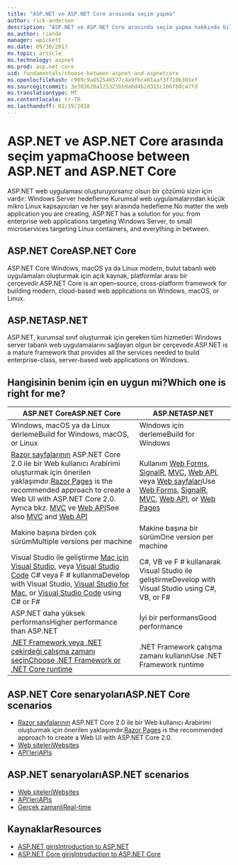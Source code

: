 ```yaml
---
title: "ASP.NET ve ASP.NET Core arasında seçim yapma"
author: rick-anderson
description: "ASP.NET ve ASP.NET Core arasında seçim yapma hakkında bilgi edinin."
ms.author: riande
manager: wpickett
ms.date: 09/30/2017
ms.topic: article
ms.technology: aspnet
ms.prod: asp.net-core
uid: fundamentals/choose-between-aspnet-and-aspnetcore
ms.openlocfilehash: c909c9a852549577c4a9fbc461aaf3f710b301ef
ms.sourcegitcommit: 3e303620a125325bb9abd4b2d315c106fb8c47fd
ms.translationtype: MT
ms.contentlocale: tr-TR
ms.lasthandoff: 01/19/2018
---
```

# <a name="choose-between-aspnet-and-aspnet-core"></a><span data-ttu-id="019a3-103">ASP.NET ve ASP.NET Core arasında seçim yapma</span><span class="sxs-lookup"><span data-stu-id="019a3-103">Choose between ASP.NET and ASP.NET Core</span></span> 

<span data-ttu-id="019a3-104">ASP.NET web uygulaması oluşturuyorsanız olsun bir çözümü sizin için vardır: Windows Server hedefleme Kurumsal web uygulamalarından küçük mikro Linux kapsayıcıları ve her şeyi arasında hedefleme.</span><span class="sxs-lookup"><span data-stu-id="019a3-104">No matter the web application you are creating, ASP.NET has a solution for you: from enterprise web applications targeting Windows Server, to small microservices targeting Linux containers, and everything in between.</span></span>

## <a name="aspnet-core"></a><span data-ttu-id="019a3-105">ASP.NET Core</span><span class="sxs-lookup"><span data-stu-id="019a3-105">ASP.NET Core</span></span>

<span data-ttu-id="019a3-106">ASP.NET Core Windows, macOS ya da Linux modern, bulut tabanlı web uygulamaları oluşturmak için açık kaynak, platformlar arası bir çerçevedir.</span><span class="sxs-lookup"><span data-stu-id="019a3-106">ASP.NET Core is an open-source, cross-platform framework for building modern, cloud-based web applications on Windows, macOS, or Linux.</span></span>

## <a name="aspnet"></a><span data-ttu-id="019a3-107">ASP.NET</span><span class="sxs-lookup"><span data-stu-id="019a3-107">ASP.NET</span></span>

<span data-ttu-id="019a3-108">ASP.NET, kurumsal sınıf oluşturmak için gereken tüm hizmetleri Windows server tabanlı web uygulamalarını sağlayan olgun bir çerçevedir.</span><span class="sxs-lookup"><span data-stu-id="019a3-108">ASP.NET is a mature framework that provides all the services needed to build enterprise-class, server-based web applications on Windows.</span></span>

## <a name="which-one-is-right-for-me"></a><span data-ttu-id="019a3-109">Hangisinin benim için en uygun mi?</span><span class="sxs-lookup"><span data-stu-id="019a3-109">Which one is right for me?</span></span>

| <span data-ttu-id="019a3-110">ASP.NET Core</span><span class="sxs-lookup"><span data-stu-id="019a3-110">ASP.NET Core</span></span> | <span data-ttu-id="019a3-111">ASP.NET</span><span class="sxs-lookup"><span data-stu-id="019a3-111">ASP.NET</span></span> |
|---|---|
|<span data-ttu-id="019a3-112">Windows, macOS ya da Linux derleme</span><span class="sxs-lookup"><span data-stu-id="019a3-112">Build for Windows, macOS, or Linux</span></span>|<span data-ttu-id="019a3-113">Windows için derleme</span><span class="sxs-lookup"><span data-stu-id="019a3-113">Build for Windows</span></span>|
|<span data-ttu-id="019a3-114">[Razor sayfalarının](xref:mvc/razor-pages/index) ASP.NET Core 2.0 ile bir Web kullanıcı Arabirimi oluşturmak için önerilen yaklaşımdır.</span><span class="sxs-lookup"><span data-stu-id="019a3-114">[Razor Pages](xref:mvc/razor-pages/index) is the recommended approach to create a Web UI with ASP.NET Core 2.0.</span></span> <span data-ttu-id="019a3-115">Ayrıca bkz. [MVC](xref:mvc/overview) ve [Web API](xref:tutorials/first-web-api)</span><span class="sxs-lookup"><span data-stu-id="019a3-115">See also [MVC](xref:mvc/overview) and [Web API](xref:tutorials/first-web-api)</span></span>|<span data-ttu-id="019a3-116">Kullanım [Web Forms](https://docs.microsoft.com/aspnet/web-forms), [SignalR](https://docs.microsoft.com/aspnet/signalr), [MVC](https://docs.microsoft.com/aspnet/mvc), [Web API](https://docs.microsoft.com/aspnet/web-api/), veya [Web sayfaları](https://docs.microsoft.com/aspnet/web-pages)</span><span class="sxs-lookup"><span data-stu-id="019a3-116">Use [Web Forms](https://docs.microsoft.com/aspnet/web-forms), [SignalR](https://docs.microsoft.com/aspnet/signalr), [MVC](https://docs.microsoft.com/aspnet/mvc), [Web API](https://docs.microsoft.com/aspnet/web-api/), or [Web Pages](https://docs.microsoft.com/aspnet/web-pages)</span></span>|
|<span data-ttu-id="019a3-117">Makine başına birden çok sürüm</span><span class="sxs-lookup"><span data-stu-id="019a3-117">Multiple versions per machine</span></span>|<span data-ttu-id="019a3-118">Makine başına bir sürüm</span><span class="sxs-lookup"><span data-stu-id="019a3-118">One version per machine</span></span>|
|<span data-ttu-id="019a3-119">Visual Studio ile geliştirme [Mac için Visual Studio](https://www.visualstudio.com/vs/visual-studio-mac/), veya [Visual Studio Code](https://code.visualstudio.com/) C# veya F # kullanma</span><span class="sxs-lookup"><span data-stu-id="019a3-119">Develop with Visual Studio, [Visual Studio for Mac](https://www.visualstudio.com/vs/visual-studio-mac/), or [Visual Studio Code](https://code.visualstudio.com/) using C# or F#</span></span>|<span data-ttu-id="019a3-120">C#, VB ve F # kullanarak Visual Studio ile geliştirme</span><span class="sxs-lookup"><span data-stu-id="019a3-120">Develop with Visual Studio using C#, VB, or F#</span></span>|
|<span data-ttu-id="019a3-121">ASP.NET daha yüksek performans</span><span class="sxs-lookup"><span data-stu-id="019a3-121">Higher performance than ASP.NET</span></span>|<span data-ttu-id="019a3-122">İyi bir performans</span><span class="sxs-lookup"><span data-stu-id="019a3-122">Good performance</span></span>|
|[<span data-ttu-id="019a3-123">.NET Framework veya .NET çekirdeği çalışma zamanı seçin</span><span class="sxs-lookup"><span data-stu-id="019a3-123">Choose .NET Framework or .NET Core runtime</span></span>](https://docs.microsoft.com/dotnet/articles/standard/choosing-core-framework-server)|<span data-ttu-id="019a3-124">.NET Framework çalışma zamanı kullanın</span><span class="sxs-lookup"><span data-stu-id="019a3-124">Use .NET Framework runtime</span></span>|

## <a name="aspnet-core-scenarios"></a><span data-ttu-id="019a3-125">ASP.NET Core senaryoları</span><span class="sxs-lookup"><span data-stu-id="019a3-125">ASP.NET Core scenarios</span></span>

<!-- update link to Razor Pages mvc movie series when done -->
* <span data-ttu-id="019a3-126">[Razor sayfalarının](xref:mvc/razor-pages/index) ASP.NET Core 2.0 ile bir Web kullanıcı Arabirimi oluşturmak için önerilen yaklaşımdır.</span><span class="sxs-lookup"><span data-stu-id="019a3-126">[Razor Pages](xref:mvc/razor-pages/index) is the recommended approach to create a Web UI with ASP.NET Core 2.0.</span></span>
* [<span data-ttu-id="019a3-127">Web siteleri</span><span class="sxs-lookup"><span data-stu-id="019a3-127">Websites</span></span>](xref:tutorials/first-mvc-app/index)
* [<span data-ttu-id="019a3-128">API'leri</span><span class="sxs-lookup"><span data-stu-id="019a3-128">APIs</span></span>](xref:tutorials/first-web-api)

## <a name="aspnet-scenarios"></a><span data-ttu-id="019a3-129">ASP.NET senaryoları</span><span class="sxs-lookup"><span data-stu-id="019a3-129">ASP.NET scenarios</span></span>

* [<span data-ttu-id="019a3-130">Web siteleri</span><span class="sxs-lookup"><span data-stu-id="019a3-130">Websites</span></span>](https://docs.microsoft.com/aspnet/mvc)
* [<span data-ttu-id="019a3-131">API'leri</span><span class="sxs-lookup"><span data-stu-id="019a3-131">APIs</span></span>](https://docs.microsoft.com/aspnet/web-api)
* [<span data-ttu-id="019a3-132">Gerçek zamanlı</span><span class="sxs-lookup"><span data-stu-id="019a3-132">Real-time</span></span>](https://docs.microsoft.com/aspnet/signalr)

## <a name="resources"></a><span data-ttu-id="019a3-133">Kaynaklar</span><span class="sxs-lookup"><span data-stu-id="019a3-133">Resources</span></span>

* [<span data-ttu-id="019a3-134">ASP.NET giriş</span><span class="sxs-lookup"><span data-stu-id="019a3-134">Introduction to ASP.NET</span></span>](https://docs.microsoft.com/aspnet/overview)
* [<span data-ttu-id="019a3-135">ASP.NET Core giriş</span><span class="sxs-lookup"><span data-stu-id="019a3-135">Introduction to ASP.NET Core</span></span>](xref:index)
